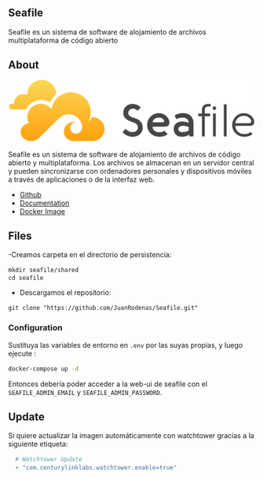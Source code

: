 ## Seafile
Seafile es un sistema de software de alojamiento de archivos multiplataforma de código abierto

## About

<p align="center">
<img src="https://github.com/JuanRodenas/Seafile/blob/main/seafile.png" />
</p>

Seafile es un sistema de software de alojamiento de archivos de código abierto y multiplataforma. Los archivos se almacenan en un servidor central y pueden sincronizarse con ordenadores personales y dispositivos móviles a través de aplicaciones o de la interfaz web.

* [Github](https://github.com/haiwen/seafile)
* [Documentation](https://manual.seafile.com/docker/deploy_seafile_with_docker/)
* [Docker Image](https://hub.docker.com/r/seafileltd/seafile-mc)

## Files
-Creamos carpeta en el directorio de persistencia:
```
mkdir seafile/shared
cd seafile
```

- Descargamos el repositorio:
```
git clone "https://github.com/JuanRodenas/Seafile.git"
```

### Configuration
Sustituya las variables de entorno en `.env` por las suyas propias, y luego ejecute :

```bash
docker-compose up -d
```

Entonces debería poder acceder a la web-ui de seafile con el `SEAFILE_ADMIN_EMAIL` y `SEAFILE_ADMIN_PASSWORD`.

## Update
Si quiere actualizar la imagen automáticamente con watchtower gracias a la siguiente etiqueta:

```yaml
  # Watchtower Update
  - "com.centurylinklabs.watchtower.enable=true"
```
